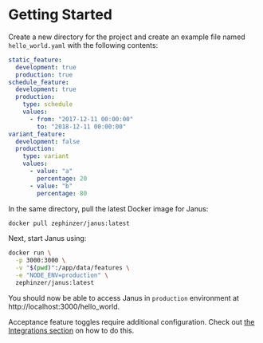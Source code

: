 # Getting Started
Create a new directory for the project and create an example file named `hello_world.yaml` with the following contents:

```yaml
static_feature:
  development: true
  production: true
schedule_feature:
  development: true
  production:
    type: schedule
    values:
      - from: "2017-12-11 00:00:00"
        to: "2018-12-11 00:00:00"
variant_feature:
  development: false
  production:
    type: variant
    values:
      - value: "a"
        percentage: 20
      - value: "b"
        percentage: 80
```

In the same directory, pull the latest Docker image for Janus:

```bash
docker pull zephinzer/janus:latest
```

Next, start Janus using:

```bash
docker run \
  -p 3000:3000 \
  -v "$(pwd)":/app/data/features \
  -e "NODE_ENV=production" \
  zephinzer/janus:latest
```

You should now be able to access Janus in `production` environment at http://localhost:3000/hello_world.

Acceptance feature toggles require additional configuration. Check out [the Integrations section](integrations.md) on how to do this.